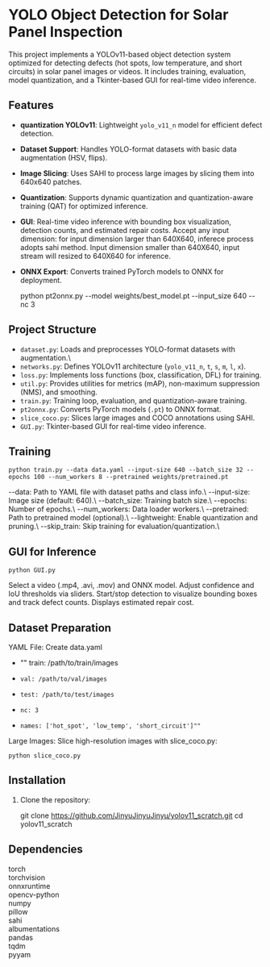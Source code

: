 # YOLO Object Detection for Solar Panel Inspection

This project implements a YOLOv11-based object detection system optimized for detecting defects (hot spots, low temperature, and short circuits) in solar panel images or videos. It includes training, evaluation, model quantization, and a Tkinter-based GUI for real-time video inference.

## Features
- **quantization YOLOv11**: Lightweight `yolo_v11_n` model for efficient defect detection.
- **Dataset Support**: Handles YOLO-format datasets with basic data augmentation (HSV, flips).
- **Image Slicing**: Uses SAHI to process large images by slicing them into 640x640 patches.
- **Quantization**: Supports dynamic quantization and quantization-aware training (QAT) for optimized inference.
- **GUI**: Real-time video inference with bounding box visualization, detection counts, and estimated repair costs. Accept any input dimension: for input dimension larger than 640X640, inferece process adopts sahi method. Input dimension smaller than 640X640, input stream will resized to 640X640 for inference.
- **ONNX Export**: Converts trained PyTorch models to ONNX for deployment.
    
    python pt2onnx.py --model weights/best_model.pt --input_size 640 --nc 3

## Project Structure
- `dataset.py`: Loads and preprocesses YOLO-format datasets with augmentation.\
- `networks.py`: Defines YOLOv11 architecture (`yolo_v11_n`, `t`, `s`, `m`, `l`, `x`).
- `loss.py`: Implements loss functions (box, classification, DFL) for training.
- `util.py`: Provides utilities for metrics (mAP), non-maximum suppression (NMS), and smoothing.
- `train.py`: Training loop, evaluation, and quantization-aware training.
- `pt2onnx.py`: Converts PyTorch models (`.pt`) to ONNX format.
- `slice_coco.py`: Slices large images and COCO annotations using SAHI.
- `GUI.py`: Tkinter-based GUI for real-time video inference.
## Training
    
    python train.py --data data.yaml --input-size 640 --batch_size 32 --epochs 100 --num_workers 8 --pretrained weights/pretrained.pt

--data: Path to YAML file with dataset paths and class info.\ 
--input-size: Image size (default: 640).\ 
--batch_size: Training batch size.\ 
--epochs: Number of epochs.\ 
--num_workers: Data loader workers.\ 
--pretrained: Path to pretrained model (optional).\ 
--lightweight: Enable quantization and pruning.\ 
--skip_train: Skip training for evaluation/quantization.\ 
## GUI for Inference
    
    python GUI.py

Select a video (.mp4, .avi, .mov) and ONNX model.
Adjust confidence and IoU thresholds via sliders.
Start/stop detection to visualize bounding boxes and track defect counts.
Displays estimated repair cost.

## Dataset Preparation
YAML File: Create data.yaml 
- ""  train: /path/to/train/images 
-     val: /path/to/val/images  
-     test: /path/to/test/images  
-     nc: 3  
-     names: ['hot_spot', 'low_temp', 'short_circuit']"" 

Large Images: Slice high-resolution images with slice_coco.py:
    
    python slice_coco.py

## Installation
1. Clone the repository:
   
   git clone https://github.com/JinyuJinyuJinyu/yolov11_scratch.git
   cd yolov11_scratch

## Dependencies
torch \
torchvision \
onnxruntime \
opencv-python \
numpy \
pillow \
sahi \
albumentations \
pandas \
tqdm \
pyyam 

